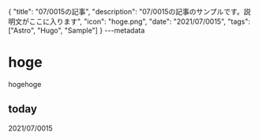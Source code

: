 {
  "title": "07/0015の記事",
  "description": "07/0015の記事のサンプルです。説明文がここに入ります",
  "icon": "hoge.png",
  "date": "2021/07/0015",
  "tags": ["Astro", "Hugo", "Sample"]
}
---metadata

# hoge
hogehoge

## today
2021/07/0015